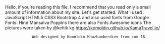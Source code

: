 Hello, if you're reading this file. 
I recommend that you read only a small amount of information about my site. 
Let's get started.
				What I used : 
						JavaScript 
						HTML5
						CSS3
						Bootstrap 4
				and also used fonts from Google Fonts:
						Hind 
						Mansalva
						Poppins
				there are also Fonts Awesome icons
				The pictures were taken by @kettik.kg
                                        https://komoldin.github.io/KamaTravel.io/

				Web designed by Komoldin Khuzhamberdiev from com-18
